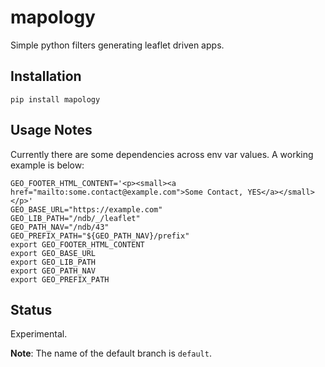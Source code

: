# mapology

Simple python filters generating leaflet driven apps.


## Installation

`pip install mapology`

## Usage Notes

Currently there are some dependencies across env var values. A working example is below:

```
GEO_FOOTER_HTML_CONTENT='<p><small><a href="mailto:some.contact@example.com">Some Contact, YES</a></small></p>'
GEO_BASE_URL="https://example.com"
GEO_LIB_PATH="/ndb/_/leaflet"
GEO_PATH_NAV="/ndb/43"
GEO_PREFIX_PATH="${GEO_PATH_NAV}/prefix"
export GEO_FOOTER_HTML_CONTENT
export GEO_BASE_URL
export GEO_LIB_PATH
export GEO_PATH_NAV
export GEO_PREFIX_PATH
```

## Status

Experimental.


**Note**: The name of the default branch is `default`.
